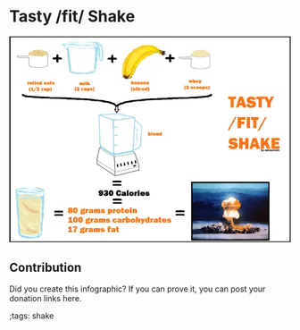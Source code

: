 # Tasty /fit/ Shake

![](fitpics/tasty-fit-shake.webp)

## Contribution

Did you create this infographic? If you can prove it, you can post your donation links here. 

;tags: shake


